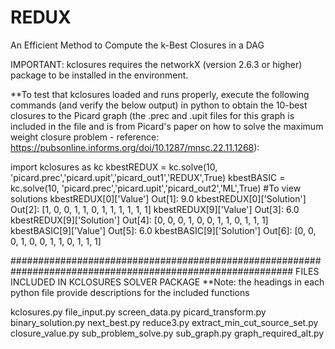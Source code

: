 # REDUX
An Efficient Method to Compute the k-Best Closures in a DAG

IMPORTANT: kclosures requires the networkX (version 2.6.3 or higher) package to be installed in the environment.

**To test that kclosures loaded and runs properly, execute the following commands (and verify the below output) in python to obtain the 10-best closures to the Picard graph (the .prec and .upit files for this graph is included in the file and is from Picard's paper on how to solve the maximum weight closure problem - reference: https://pubsonline.informs.org/doi/10.1287/mnsc.22.11.1268):

import kclosures as kc
kbestREDUX = kc.solve(10, 'picard.prec','picard.upit','picard_out1','REDUX',True)
kbestBASIC = kc.solve(10, 'picard.prec','picard.upit','picard_out2','ML',True)
#To view solutions
kbestREDUX[0]['Value']
	Out[1]: 9.0
kbestREDUX[0]['Solution']
	Out[2]: [1, 0, 0, 1, 1, 0, 1, 1, 1, 1, 1, 1]
kbestREDUX[9]['Value']
	Out[3]: 6.0
kbestREDUX[9]['Solution']
	Out[4]: [0, 0, 0, 1, 0, 0, 1, 1, 0, 1, 1, 1]
kbestBASIC[9]['Value']
	Out[5]: 6.0
kbestBASIC[9]['Solution']
	Out[6]: [0, 0, 0, 1, 0, 0, 1, 1, 0, 1, 1, 1]

###########################################################################################################
FILES INCLUDED IN KCLOSURES SOLVER PACKAGE
**Note: the headings in each python file provide descriptions for the included functions

kclosures.py
file_input.py
screen_data.py
picard_transform.py
binary_solution.py
next_best.py
reduce3.py
extract_min_cut_source_set.py
closure_value.py
sub_problem_solve.py
sub_graph.py
graph_required_alt.py
